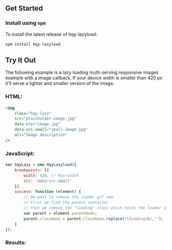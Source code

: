 

## Get Started

### Install using `npm`

To install the latest release of hqy-lazyload:

``` bash
npm install hqy-lazyload
```


## Try It Out


The following example is a lazy loading multi-serving responsive images example with a image callback, If your device width is smaller than 420 px it'll serve a lighter and smaller version of the image.

### HTML:

``` html
<img 
	class="hqy-lazy"
	src="placeholder-image.jpg"
	data-src="image.jpg"
	data-src-small="small-image.jpg"
	alt="Image description"
/>
```

### JavaScript:

``` js
var hqyLazy = new HqyLazyload({
	breakpoints: [{
		width: 420, // Max-width
		src: 'data-src-small'
	}],
	success: function (element) {
		// We want to remove the loader gif now.
		// First we find the parent container
		// then we remove the "loading" class which holds the loader image
		var parent = element.parentNode;
		parent.className = parent.className.replace(/\loading\b/,'');
	}
});
```

### Results:
<style>
.ratio-big {
	padding-bottom: 56.7%;
}

.ratio-small {
	padding-bottom: 30.7%;
	width: 48%;
	margin: 0;
}
</style>

<div class="wrapper ratio-big loading">
	<img class="hqy-lazy" src="./assets/demo/placeholder.gif" data-src="./assets/demo/01.jpg">
</div>

<div class="wrapper ratio-big loading">
	<img class="hqy-lazy" src="./assets/demo/placeholder.gif" data-src="./assets/demo/02.jpg">
</div>

<div class="wrapper ratio-big loading">
	<img class="hqy-lazy" src="./assets/demo/placeholder.gif" data-src="./assets/demo/03.jpg">
</div>

<div class="fn-clear">
	<div class="wrapper ratio-small loading fl">
		<img class="hqy-lazy" src="./assets/demo/placeholder.gif" data-src="./assets/demo/04.jpg">
	</div>
	<div class="wrapper ratio-small loading fr">
		<img class="hqy-lazy" src="./assets/demo/placeholder.gif" data-src="./assets/demo/05.jpg">
	</div>
</div>

<div class="wrapper ratio-big loading">
	<img class="hqy-lazy" src="./assets/demo/placeholder.gif" data-src="./assets/demo/06.jpg">
</div>

<script type="text/javascript" src="./hqy-lazyload.js"></script>
<script type="text/javascript">
var hqyLazy = new HqyLazyload({
	success: function (element) {
		var parent = element.parentNode;
		parent.className = parent.className.replace(/\loading\b/, '');
	}
});
</script>
